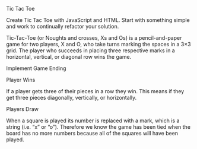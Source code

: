Tic Tac Toe

Create Tic Tac Toe with JavaScript and HTML. Start with something simple and
work to continually refactor your solution.

Tic-Tac-Toe (or Noughts and crosses, Xs and Os) is a pencil-and-paper game for
two players, X and O, who take turns marking the spaces in a 3×3 grid. The
player who succeeds in placing three respective marks in a horizontal,
vertical, or diagonal row wins the game.

Implement Game Ending

Player Wins

If a player gets three of their pieces in a row they win. This means if they
get three pieces diagonally, vertically, or horizontally.

Players Draw

When a square is played its number is replaced with a mark, which is a string
(i.e. “x” or “o”). Therefore we know the game has been tied when the board has no more numbers because all of the squares will have been played.
